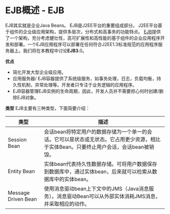 # EJB概述 - EJB

EJB其实就是企业Java Beans。 EJB是J2EE平台的重要组成部分。 J2EE平台基于组件的企业级应用架构，提供多层次，分布式和高事务的功能特点。
[EJB](http://www.yiibai.com/html/java/ejb/)提供了一个架构，充分考虑健壮性，高可扩展性和高性能的基于组件的企业应用程序开发和部署。一个EJB应用程序可以部署在任何符合J2EE1.3标准规范的应用程序服务器上。我们将在本教程中讨论**EJB3**.0。

**优点**

*   简化开发大型企业级应用。
*   应用服务器/ EJB容器提供了系统级服务，如事务处理，日志，负载均衡，持久性机制，异常处理等。开发者只专注于业务逻辑的应用程序。
*   EJB容器管理EJB实例的生命周期，因此，开发人员并不需要担心何时创建/删除EJB对象。

**类型**
EJB主要有三种类型，下面简要介绍：

| 类型 | 描述 |
| --- | --- |
| Session Bean | 会话bean将特定用户的数据存储为一个单一的会话。它可以是状态或无状态。它占用更少资源，相比于实体Bean。只要终止用户会话，会话bean被销毁。 |
| Entity Bean | 实体bean代表持久性数据存储。可将用户数据保存到数据库中，通过实体bean，后来就可以检索从数据库中的实体bean。 |
| Message Driven Bean | 使用消息驱动bean上下文中的JMS（Java消息服务）。消息驱动Bean可以从外部实体消耗JMS消息，并采取相应的动作。 |

